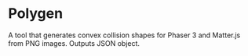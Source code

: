 # Polygen
A tool that generates convex collision shapes for Phaser 3 and Matter.js from PNG images. Outputs JSON object.
